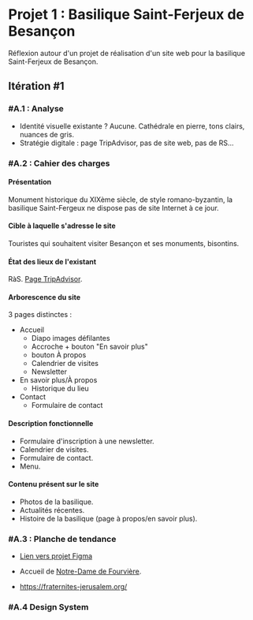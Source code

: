 # Projet 1 : Basilique Saint-Ferjeux de Besançon
Réflexion autour d'un projet de réalisation d'un site web pour la basilique Saint-Ferjeux de Besançon.

## Itération #1
### #A.1 : Analyse
* Identité visuelle existante ? Aucune. Cathédrale en pierre, tons clairs, nuances de gris.
* Stratégie digitale : page TripAdvisor, pas de site web, pas de RS…

### #A.2 : Cahier des charges
#### Présentation
Monument historique du XIXème siècle, de style romano-byzantin, la basilique Saint-Fergeux ne dispose pas de site Internet à ce jour.

#### Cible à laquelle s'adresse le site
Touristes qui souhaitent visiter Besançon et ses monuments, bisontins.

#### État des lieux de l'existant
RàS. [Page TripAdvisor](https://www.tripadvisor.fr/Attraction_Review-g187143-d8608766-Reviews-Basilique_Saint_Ferjeux-Besancon_Doubs_Bourgogne_Franche_Comte.html).

#### Arborescence du site
3 pages distinctes :
* Accueil
  * Diapo images défilantes
  * Accroche + bouton "En savoir plus"
  * bouton À propos
  * Calendrier de visites
  * Newsletter
* En savoir plus/À propos
  * Historique du lieu
* Contact
  * Formulaire de contact

#### Description fonctionnelle
* Formulaire d'inscription à une newsletter.
* Calendrier de visites.
* Formulaire de contact.
* Menu.

#### Contenu présent sur le site
* Photos de la basilique.
* Actualités récentes.
* Histoire de la basilique (page à propos/en savoir plus).

### #A.3 : Planche de tendance
* [Lien vers projet Figma](https://www.figma.com/file/xP2a6tBXY3XdHG6TwofANX/Basilique-Saint-Ferjeux)

* Accueil de [Notre-Dame de Fourvière](https://www.fourviere.org/fr/).
* https://fraternites-jerusalem.org/

### #A.4 Design System
